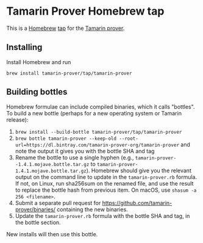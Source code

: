 # Tamarin Prover Homebrew tap

This is a [Homebrew](https://brew.sh/) [tap](https://docs.brew.sh/Taps) for the [Tamarin prover](https://tamarin-prover.github.io).

## Installing

Install Homebrew and run

```
brew install tamarin-prover/tap/tamarin-prover
```

## Building bottles
Homebrew formulae can include compiled binaries, which it calls "bottles". To build a new bottle (perhaps for a new operating system or Tamarin release):

1. `brew install --build-bottle tamarin-prover/tap/tamarin-prover`
1. `brew bottle tamarin-prover --keep-old --root-url=https://dl.bintray.com/tamarin-prover-org/tamarin-prover` and note the output it gives you with the bottle SHA and tag
1. Rename the bottle to use a single hyphen (e.g., `tamarin-prover--1.4.1.mojave.bottle.tar.gz` to `tamarin-prover-1.4.1.mojave.bottle.tar.gz`). Homebrew should give you the relevant output on the command line to update in the `tamarin-prover.rb` formula. If not, on Linux, run sha256sum on the renamed file, and use the result to replace the bottle hash from previous item. On macOS, use `shasum -a 256 <filename>`.
1. Submit a separate pull request for https://github.com/tamarin-prover/binaries/ containing the new binaries.
1. Update the `tamarin-prover.rb` formula with the bottle SHA and tag, in the bottle section.

New installs will then use this bottle.
